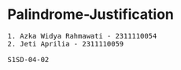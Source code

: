 # Palindrome-Justification

<pre>
1. Azka Widya Rahmawati - 2311110054
2. Jeti Aprilia - 2311110059

S1SD-04-02
</pre>
